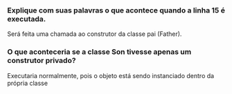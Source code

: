 ### Explique com suas palavras o que acontece quando a linha 15 é executada. 

Será feita uma chamada ao construtor da classe pai (Father).

### O que aconteceria se a classe Son tivesse apenas um construtor privado?

Executaria normalmente, pois o objeto está sendo instanciado dentro da própria classe